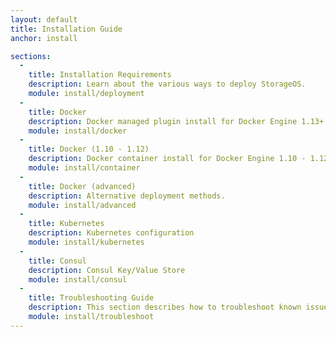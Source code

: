 ```yaml
---
layout: default
title: Installation Guide
anchor: install

sections:
  -
    title: Installation Requirements
    description: Learn about the various ways to deploy StorageOS.
    module: install/deployment
  -
    title: Docker
    description: Docker managed plugin install for Docker Engine 1.13+
    module: install/docker
  -
    title: Docker (1.10 - 1.12)
    description: Docker container install for Docker Engine 1.10 - 1.12
    module: install/container
  -
    title: Docker (advanced)
    description: Alternative deployment methods.
    module: install/advanced
  -
    title: Kubernetes
    description: Kubernetes configuration
    module: install/kubernetes
  -
    title: Consul
    description: Consul Key/Value Store
    module: install/consul    
  -
    title: Troubleshooting Guide
    description: This section describes how to troubleshoot known issues and resolve them.
    module: install/troubleshoot
---
```

